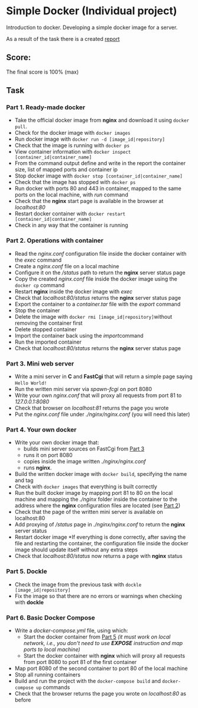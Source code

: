 # Simple Docker (Individual project)

Introduction to docker. Developing a simple docker image for a server.

As a result of the task there is a created [report](src/report.md)

## Score:
The final score is 100% (max)

## Task

### Part 1. Ready-made docker

+ Take the official docker image from **nginx** and download it using `docker pull`.
+ Check for the docker image with `docker images`
+ Run docker image with `docker run -d [image_id|repository]`
+ Check that the image is running with `docker ps`
+ View container information with `docker inspect [container_id|container_name]`
+ From the command output define and write in the report the container size, list of mapped ports and container ip
+ Stop docker image with `docker stop [container_id|container_name]`
+ Check that the image has stopped with `docker ps`
+ Run docker with ports 80 and 443 in container, mapped to the same ports on the local machine, with *run* command
+ Check that the **nginx** start page is available in the browser at *localhost:80*
+ Restart docker container with `docker restart [container_id|container_name]`
+ Check in any way that the container is running

### Part 2. Operations with container

+ Read the *nginx.conf* configuration file inside the docker container with the *exec* command
+ Create a *nginx.conf* file on a local machine
+ Configure it on the */status* path to return the **nginx** server status page
+ Copy the created *nginx.conf* file inside the docker image using the `docker cp` command
+ Restart **nginx** inside the docker image with *exec*
+ Check that *localhost:80/status* returns the **nginx** server status page
+ Export the container to a *container.tar* file with the *export* command
+ Stop the container
+ Delete the image with `docker rmi [image_id|repository]`without removing the container first
+ Delete stopped container
+ Import the container back using the *import*command
+ Run the imported container
+ Check that *localhost:80/status* returns the **nginx** server status page

### Part 3. Mini web server

+ Write a mini server in **C** and **FastCgi** that will return a simple page saying `Hello World!`
+ Run the written mini server via *spawn-fcgi* on port 8080
+ Write your own *nginx.conf* that will proxy all requests from port 81 to *127.0.0.1:8080*
+ Check that browser on *localhost:81* returns the page you wrote
+ Put the *nginx.conf* file under *./nginx/nginx.conf* (you will need this later)

### Part 4. Your own docker

+ Write your own docker image that:
    + builds mini server sources on FastCgi from [Part 3](#part-3-mini-web-server)
    + runs it on port 8080
    + copies inside the image written *./nginx/nginx.conf*
    + runs **nginx**.
+ Build the written docker image with `docker build`, specifying the name and tag
+ Check with `docker images` that everything is built correctly
+ Run the built docker image by mapping port 81 to 80 on the local machine and mapping the *./nginx* folder inside the container to the address where the **nginx** configuration files are located (see [Part 2](#part-2-operations-with-container))
+ Check that the page of the written mini server is available on localhost:80
+ Add proxying of */status* page in *./nginx/nginx.conf* to return the **nginx** server status
+ Restart docker image
*If everything is done correctly, after saving the file and restarting the container, the configuration file inside the docker image should update itself without any extra steps
+ Check that *localhost:80/status* now returns a page with **nginx** status

### Part 5. **Dockle**

+ Check the image from the previous task with `dockle [image_id|repository]`
+ Fix the image so that there are no errors or warnings when checking with **dockle**

### Part 6. Basic **Docker Compose**

+ Write a *docker-compose.yml* file, using which:
    + Start the docker container from [Part 5](#part-5-dockle) _(it must work on local network, i.e., you don't need to use **EXPOSE** instruction and map ports to local machine)_
    + Start the docker container with **nginx** which will proxy all requests from port 8080 to port 81 of the first container
+ Map port 8080 of the second container to port 80 of the local machine
+ Stop all running containers
+ Build and run the project with the `docker-compose build` and `docker-compose up` commands
+ Check that the browser returns the page you wrote on *localhost:80* as before
